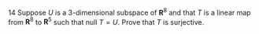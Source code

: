 14 Suppose $U$ is a 3-dimensional subspace of $\mathbf{R}^{8}$ and that $T$ is a linear map from $\mathbf{R}^{8}$ to $\mathbf{R}^{5}$ such that null $T=U$. Prove that $T$ is surjective.
